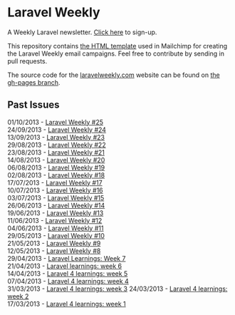 # Laravel Weekly

A Weekly Laravel newsletter. [Click here](http://laravelweekly.com) to sign-up.

This repository contains [the HTML template](newsletter.html) used in Mailchimp for creating the Laravel Weekly email campaigns. Feel free to contribute by sending in pull requests.

The source code for the [laravelweekly.com](http://laravelweekly.com) website can be found on [the gh-pages branch](https://github.com/LaravelIO/LaravelWeekly/tree/gh-pages).

## Past Issues

01/10/2013 - [Laravel Weekly #25](http://us7.campaign-archive2.com/?u=60fa14809d4de70a885daf382&id=19dd711e7a)  
24/09/2013 - [Laravel Weekly #24](http://us7.campaign-archive1.com/?u=60fa14809d4de70a885daf382&id=485e74fc32)  
13/09/2013 - [Laravel Weekly #23](http://us7.campaign-archive1.com/?u=60fa14809d4de70a885daf382&id=7d3830b80c)  
29/08/2013 - [Laravel Weekly #22](http://us7.campaign-archive1.com/?u=60fa14809d4de70a885daf382&id=e3cc4c94d4)  
23/08/2013 - [Laravel Weekly #21](http://us7.campaign-archive2.com/?u=60fa14809d4de70a885daf382&id=c4862519b5)  
14/08/2013 - [Laravel Weekly #20](http://laravel.io/topic/45/laravel-weekly-20)  
06/08/2013 - [Laravel Weekly #19](http://laravel.io/topic/42/laravel-weekly-19)  
02/08/2013 - [Laravel Weekly #18](http://laravel.io/topic/40/laravel-weekly-18)  
17/07/2013 - [Laravel Weekly #17](http://laravel.io/topic/38/laravel-weekly-17)  
10/07/2013 - [Laravel Weekly #16](http://laravel.io/topic/36/laravel-weekly-16)  
03/07/2013 - [Laravel Weekly #15](http://laravel.io/topic/35/laravel-weekly-15)  
26/06/2013 - [Laravel Weekly #14](http://laravel.io/topic/34/laravel-weekly-14)  
19/06/2013 - [Laravel Weekly #13](http://laravel.io/topic/33/laravel-weekly-13)  
11/06/2013 - [Laravel Weekly #12](http://laravel.io/topic/31/laravel-weekly-12)  
04/06/2013 - [Laravel Weekly #11](http://laravel.io/topic/29/laravel-weekly-11)  
29/05/2013 - [Laravel Weekly #10](http://laravel.io/topic/28/laravel-weekly-10)  
21/05/2013 - [Laravel Weekly #9](http://driesvints.com/blog/laravel-weekly-9/)  
12/05/2013 - [Laravel Weekly #8](http://driesvints.com/blog/laravel-weekly-8/)  
29/04/2013 - [Laravel Learnings: Week 7](http://driesvints.com/blog/laravel-learnings-week-7/)  
21/04/2013 - [Laravel learnings: week 6](http://driesvints.com/blog/laravel-learnings-week-6/)  
14/04/2013 - [Laravel 4 learnings: week 5](http://driesvints.com/blog/laravel-4-learnings-week-5/)  
07/04/2013 - [Laravel 4 learnings: week 4](http://driesvints.com/blog/laravel-4-learnings-week-4/)  
31/03/2013 - [Laravel 4 learnings: week 3](http://driesvints.com/blog/laravel-4-learnings-week-3/)
24/03/2013 - [Laravel 4 learnings: week 2](http://driesvints.com/blog/laravel-4-learnings-week-2/)  
17/03/2013 - [Laravel 4 learnings: week 1](http://driesvints.com/blog/weekly-laravel-4-learnings-week-1/)  
